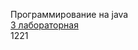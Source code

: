 Программирование на java  
[3 лабораторная](https://github.com/IIMixaII/4semestr_2laba)  
1221



    
